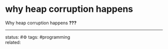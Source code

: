 # why heap corruption happens
Why heap corruption happens
**???**

---
status: #⚙️ 
tags: #programming  
related: 
